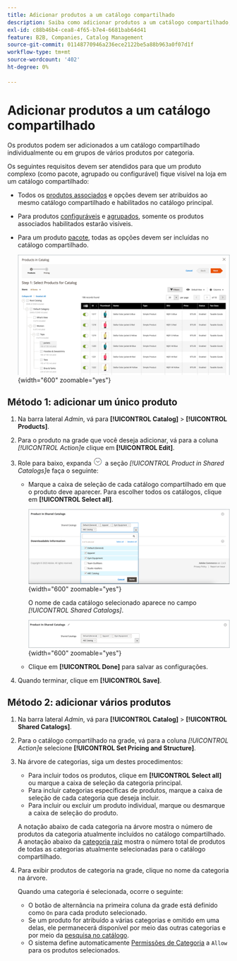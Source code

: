 ```yaml
---
title: Adicionar produtos a um catálogo compartilhado
description: Saiba como adicionar produtos a um catálogo compartilhado, individualmente ou em grupos por categoria.
exl-id: c88b46b4-cea8-4f65-b7e4-6681bab64d41
feature: B2B, Companies, Catalog Management
source-git-commit: 01148770946a236ece2122be5a88b963a0f07d1f
workflow-type: tm+mt
source-wordcount: '402'
ht-degree: 0%

---
```


# Adicionar produtos a um catálogo compartilhado

Os produtos podem ser adicionados a um catálogo compartilhado individualmente ou em grupos de vários produtos por categoria.

Os seguintes requisitos devem ser atendidos para que um produto complexo (como pacote, agrupado ou configurável) fique visível na loja em um catálogo compartilhado:

- Todos os [produtos associados](../catalog/product-configurations.md) e opções devem ser atribuídos ao mesmo catálogo compartilhado e habilitados no catálogo principal.
- Para produtos [configuráveis](../catalog/product-create-configurable.md) e [agrupados](../catalog/product-create-grouped.md), somente os produtos associados habilitados estarão visíveis.
- Para um produto [pacote](../catalog/product-create-bundle.md), todas as opções devem ser incluídas no catálogo compartilhado.

  ![Selecionar produtos para catálogo](./assets/shared-catalog-select-products-step-1.png){width="600" zoomable="yes"}

## Método 1: adicionar um único produto

1. Na barra lateral _Admin_, vá para **[!UICONTROL Catalog]** > **[!UICONTROL Products]**.

1. Para o produto na grade que você deseja adicionar, vá para a coluna _[!UICONTROL Action]_&#x200B;e clique em **[!UICONTROL Edit]**.

1. Role para baixo, expanda ![Seletor de expansão](../assets/icon-display-expand.png) a seção _[!UICONTROL Product in Shared Catalogs]_&#x200B;e faça o seguinte:

   - Marque a caixa de seleção de cada catálogo compartilhado em que o produto deve aparecer. Para escolher todos os catálogos, clique em **[!UICONTROL Select all]**.

     ![Produto em Catálogos Compartilhados](./assets/shared-catalog-assign-from-product.png){width="600" zoomable="yes"}

     O nome de cada catálogo selecionado aparece no campo _[!UICONTROL Shared Catalogs]_.

     ![Catálogos compartilhados atribuídos](./assets/shared-catalog-assigned.png){width="600" zoomable="yes"}

   - Clique em **[!UICONTROL Done]** para salvar as configurações.

1. Quando terminar, clique em **[!UICONTROL Save]**.

## Método 2: adicionar vários produtos

1. Na barra lateral _Admin_, vá para **[!UICONTROL Catalog]** > **[!UICONTROL Shared Catalogs]**.

1. Para o catálogo compartilhado na grade, vá para a coluna _[!UICONTROL Action]_&#x200B;e selecione **[!UICONTROL Set Pricing and Structure]**.

1. Na árvore de categorias, siga um destes procedimentos:

   - Para incluir todos os produtos, clique em **[!UICONTROL Select all]** ou marque a caixa de seleção da categoria principal.
   - Para incluir categorias específicas de produtos, marque a caixa de seleção de cada categoria que deseja incluir.
   - Para incluir ou excluir um produto individual, marque ou desmarque a caixa de seleção do produto.

   A notação abaixo de cada categoria na árvore mostra o número de produtos da categoria atualmente incluídos no catálogo compartilhado. A anotação abaixo da [categoria raiz](../catalog/category-root.md) mostra o número total de produtos de todas as categorias atualmente selecionadas para o catálogo compartilhado.

1. Para exibir produtos de categoria na grade, clique no nome da categoria na árvore.

   Quando uma categoria é selecionada, ocorre o seguinte:

   - O botão de alternância na primeira coluna da grade está definido como `On` para cada produto selecionado.
   - Se um produto for atribuído a várias categorias e omitido em uma delas, ele permanecerá disponível por meio das outras categorias e por meio da [pesquisa no catálogo](../catalog/search.md).
   - O sistema define automaticamente [Permissões de Categoria](../catalog/category-permissions.md) a `Allow` para os produtos selecionados.
